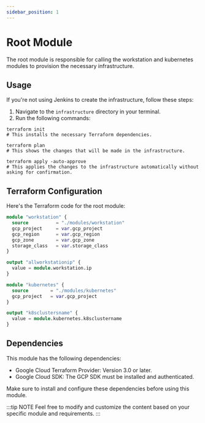 ```yaml
---
sidebar_position: 1
---
```


# Root Module

The root module is responsible for calling the workstation and kubernetes modules to provision the necessary infrastructure.

## Usage

If you're not using Jenkins to create the infrastructure, follow these steps:

1. Navigate to the `infrastructure` directory in your terminal.
2. Run the following commands:

```shell
terraform init
# This installs the necessary Terraform dependencies.

terraform plan
# This shows the changes that will be made in the infrastructure.

terraform apply -auto-approve
# This applies the changes to the infrastructure automatically without asking for confirmation.
```

## Terraform Configuration

Here's the Terraform code for the root module:

```terraform
module "workstation" {
  source          = "./modules/workstation"
  gcp_project     = var.gcp_project
  gcp_region      = var.gcp_region
  gcp_zone        = var.gcp_zone
  storage_class   = var.storage_class
}

output "allworkstationip" {
  value = module.workstation.ip
}

module "kubernetes" {
  source        = "./modules/kubernetes"
  gcp_project   = var.gcp_project
}

output "k8sclustersname" {
  value = module.kubernetes.k8sclustername
}
```

## Dependencies

This module has the following dependencies:

- Google Cloud Terraform Provider: Version 3.0 or later.
- Google Cloud SDK: The GCP SDK must be installed and authenticated.

Make sure to install and configure these dependencies before using this module.

:::tip NOTE
Feel free to modify and customize the content based on your specific module and requirements.
:::